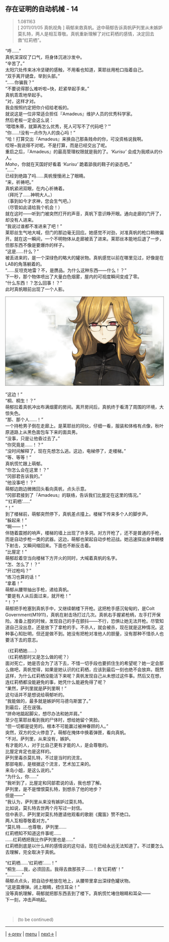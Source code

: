 ## 存在证明的自动机械 - 14
> 1.081163  
> [ 2011/01/05 真帆视角 ] 萌郁来救真帆。途中萌郁告诉真帆萨列里从未嫉妒莫扎特，两人是相互尊敬。真帆重新理解了对红莉栖的感情，决定回去救“红莉栖”。  

“呼……”  
真帆深深叹了口气，将身体沉进沙发中。  
“辛苦了。”  
太阳穴处传来冰冷坚硬的感触，不用看也知道，莱耶丝用枪口指着自己。  
“双手离开键盘，举到头部。”  
“……你骗我？”  
“不要说得那么难听啦~快，赶紧举起手来。”  
真帆乖乖地举起手。  
“对，这样才对。  
 我会按照约定把你介绍给老板的。  
 就说这是一位非常适合担任『Amadeus』维护人员的优秀科学家。  
 然后老板一定会这么说：  
 ‘喂喂朱蒂，就算再怎么优秀，死人可写不了代码吧？’”  
“你……!没有一点作为人的良心吗！”  
“哈！打算交出『Amadeus』来换自己那条贱命的你，可没资格说我啊。  
 哎呀~我说得不对呢。不是打算，而是已经交出了呢。  
 重启之后，『Amadeus』的最高管理权限就是我的了。*‘Kurisu’* 会成为我顺从的仆人。  
 *Maho*，你就在天国好好看着 *‘Kurisu’* 跪着舔我的鞋子的姿态吧。”  
“……”  
已经到绝路了吗……真帆慢慢闭上了眼睛。  
“来，祈祷吧。”  
真帆紧闭双眼，在内心祈祷着。  
（拜托了……神明大人。）  
（事到如今才求神，您会生气吧。）  
（尽管如此请给我个机会！）  
就在这时——听到门被突然打开的声音，真帆下意识睁开眼。通向走廊的门开了，却没有人进来。  
“我说过谁都不准进来了吧！”  
莱耶丝生气地大喊，但门的那边毫无回应。她感觉不对劲，对准真帆的枪口稍微偏开。就在这一瞬间，一个不明物体从走廊被丢了进来。莱耶丝本能地后退了一步，但那东西不像是要爆炸的样子。  
“这是……什么？”  
被丢进来的，是一个深绿色的略大的罐状物。真帆感觉以前在哪里见过，好像是在LAB的角落躺着的。  
“……反坦克地雷？不，是赝品。为什么这种东西——什么！？”  
下一秒，那个物体喷出了大量白色烟雾，屋内的可视度瞬间变成了零。  
“什么东西！？怎么回事！？”  
此时真帆眼前出现了一个人影。  

![](../img/0088-1.png)

“这边！”  
“桐、桐生！？”  
萌郁拉着真帆冲出布满烟雾的房间。离开房间后，真帆终于看清了周围的环境，大惊失色。  
“那、那个人……！”  
一个持枪男子倒在走廊上。是莱耶丝的同伙，仔细一看，服装和体格有点像，秋叶原道路上从黑色面包车下来的面具男。  
“没事，只是让他昏过去了。”  
“你究竟是……！？”  
“没时间解释了，现在先想怎么逃。这边，电梯停了，走楼梯。”  
“等、等等！”  
真帆慌忙跟上萌郁。  
“你怎么会在这里！？”  
“冈部君告诉我的。”  
“他没事吧！？”  
萌郁边跑边微微回头看向真帆，点头示意。  
“冈部君接到了『Amadeus』的联络，告诉我们比屋定在这里的情况。”  
“‘红莉栖’……”  
“！”  
到了楼梯前，萌郁突然停下，真帆差点撞上。楼梯下传来多个人的脚步声。  
“躲起来！”  
“啊——！”  
伴随着震撼的响声，楼梯的墙上出现了许多洞。对方开枪了，还不是普通的手枪，而是自动步枪一类的武器。这边，萌郁也架起自动步枪迎战。她迅速探出身体朝楼下射击，又瞬间缩回来。下面也不断反击着。  
“比屋定！”  
萌郁趁着空当向楼梯下方开火的同时，大喊着真帆的名字。  
“怎、怎么了！？”  
“开过枪吗？”  
“练习也算的话！”  
“拿着！”  
萌郁从腰带抽出手枪，递给真帆。  
“要是有人从后面过来，就开枪！”  
“！？”  
萌郁把手枪塞到真帆手中，又继续朝楼下开枪。这把枪手感沉甸甸的，是Colt Government(M1911)，真帆在射击场打过几次。真帆右手握紧枪柄，左手打开保险。准备上膛的时候，发现自己的手在颤抖——不行，恐惧让她无法开枪。尽管知道自己没出息，还是放下了拿枪的手。不杀人，就会被杀，现在就是这种情况。这种事心知肚明，但还是做不到。她没有把枪对准他人的胆量，没有那种不惜杀人也要活下去的意志。  

（红莉栖她……）  
（红莉栖那时又是怎么做的呢？）  
面对死亡，她是否会为了活下去，不惜一切手段也要抓住生的希望呢？她一定会那么做吧，真帆觉得，如果是她认识的红莉栖，应该到最后一刻也绝不会放弃。既然这样，为什么红莉栖没能活下来呢？真帆发现自己从未想过这件事。然后又在想，连红莉栖都没能避免的事，她凭什么能避免得了呢？  
“果然，萨列里就是萨列里啊！”  
这句话并不是想说给萌郁听的。  
“我能做的，最多就是嫉妒阿马德乌斯罢了。”  
到最后，还在逞强。  
“拼命地踮起脚尖，想尽办法和她并肩。”  
至少在莱耶丝看到我的尸体时，想给她留个笑脸。  
“但一切都是徒劳的。根本不可能赢过被神眷顾的人。”  
突然，双方的交火停息了。萌郁在掩体中换着弹匣，看向真帆。  
“不对。萨列里，从来没有，嫉妒。  
 有才能的人，对于比自己更有才能的人，是会尊敬的。  
 比屋定肯定也是这样的。  
 萨列里毒杀莫扎特，不过是当时的流言。  
 那部电影，是根据这个流言，艺术加工来的。  
 来岛小姐，是这么说的。”  
“为什么，你……”  
“我听到了，比屋定和冈部君说的话，我也想了解。  
 萨列里，是不是憎恨莫扎特，到想杀了他的地步？  
 但是——”  
“我认为，萨列里从来没有嫉妒过莫扎特。  
 比如说，莫扎特去世两个月写过一封信。  
 信中表示，萨列里对莫扎特邀请他观看的歌剧《魔笛》赞不绝口。  
 两人互相尊敬着对方。”  
“莫扎特……也尊敬，萨列里……  
 红莉栖知不知道这件事呢……  
 ……红莉栖把我比作萨列里也是……”  
红莉栖到底是以什么样的感情说的这句话，现在已经永远无法知道了。不过要怎么去理解，完全取决于真帆。  

“红莉栖……‘红莉栖’……！”  
“桐生……我，必须回去。我得去救那孩子……！救‘红莉栖’！”  
“…………”  
萌郁点点头，把自动步枪放在地上，从腰带里拿出深绿色罐状物。  
“这是震爆弹。闭上眼睛，捂住耳朵！”  
没等真帆理解，萌郁就把那东西丢到了楼下。真帆慌忙堵住眼睛和耳朵——  
下一刻，冲击声响起。  


<br/>

> (to be continued)
---

| [←prev](./0087) | [menu](../) | [next→](./0089) |
